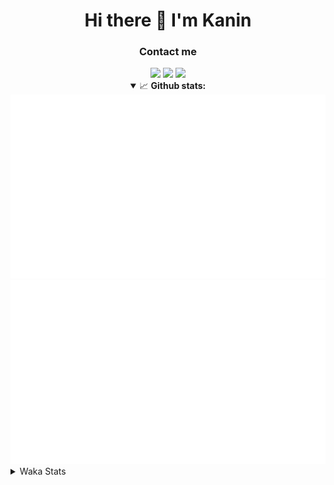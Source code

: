 <div align="center">
 <h1>Hi there 👋 I'm Kanin</h1>
 <h3>Contact me</h3>
 <a href="mailto:im@kanin.dev"><img src="https://img.shields.io/badge/gmail-%23D14836.svg?&style=for-the-badge&logo=gmail&logoColor=white"/></a>
 <a href="https://twitter.com/KaninTwt"><img src="https://img.shields.io/badge/twitter-%231DA1F2.svg?&style=for-the-badge&logo=twitter&logoColor=white"/></a>
 <a href="https://www.linkedin.com/in/KaninDev"><img src="https://img.shields.io/badge/linkedin-%230077B5.svg?&style=for-the-badge&logo=linkedin&logoColor=white"/></a>
<details open>
  <summary>📈 <b>Github stats:</b></summary>
  <img src="https://github.com/Kanin/Kanin/blob/master/scripts/GitHubStats/generated/overview.svg"/>
  <img src="https://github.com/Kanin/Kanin/blob/master/scripts/GitHubStats/generated/languages.svg"/>
</details>
</div>

<details>
 <summary>Waka Stats</summary>

<!--START_SECTION:waka-->
![Code Time](http://img.shields.io/badge/Code%20Time-2%2C580%20hrs%2028%20mins-blue)

![Profile Views](http://img.shields.io/badge/Profile%20Views-0-blue)

![Lines of code](https://img.shields.io/badge/From%20Hello%20World%20I%27ve%20Written-772.4%20thousand%20lines%20of%20code-blue)

**🐱 My GitHub Data** 

> 📦 181.1 kB Used in GitHub's Storage 
 > 
> 🚫 Not Opted to Hire
 > 
> 📜 27 Public Repositories 
 > 
> 🔑 18 Private Repositories 
 > 
**I'm an Early 🐤** 

```text
🌞 Morning                3005 commits        ███████░░░░░░░░░░░░░░░░░░   27.76 % 
🌆 Daytime                3186 commits        ███████░░░░░░░░░░░░░░░░░░   29.43 % 
🌃 Evening                3116 commits        ███████░░░░░░░░░░░░░░░░░░   28.79 % 
🌙 Night                  1517 commits        ████░░░░░░░░░░░░░░░░░░░░░   14.02 % 
```
📅 **I'm Most Productive on Monday** 

```text
Monday                   2085 commits        █████░░░░░░░░░░░░░░░░░░░░   19.26 % 
Tuesday                  1566 commits        ████░░░░░░░░░░░░░░░░░░░░░   14.47 % 
Wednesday                1082 commits        ██░░░░░░░░░░░░░░░░░░░░░░░   10.00 % 
Thursday                 1671 commits        ████░░░░░░░░░░░░░░░░░░░░░   15.44 % 
Friday                   1808 commits        ████░░░░░░░░░░░░░░░░░░░░░   16.70 % 
Saturday                 1043 commits        ██░░░░░░░░░░░░░░░░░░░░░░░   09.64 % 
Sunday                   1569 commits        ████░░░░░░░░░░░░░░░░░░░░░   14.50 % 
```


📊 **This Week I Spent My Time On** 

```text
🕑︎ Time Zone: America/New_York

💬 Programming Languages: 
Python                   5 hrs 19 mins       ████████████████░░░░░░░░░   63.80 % 
Bash                     1 hr 51 mins        ██████░░░░░░░░░░░░░░░░░░░   22.20 % 
virtualenv               30 mins             ██░░░░░░░░░░░░░░░░░░░░░░░   06.12 % 
Markdown                 22 mins             █░░░░░░░░░░░░░░░░░░░░░░░░   04.49 % 
Git Config               9 mins              ░░░░░░░░░░░░░░░░░░░░░░░░░   01.97 % 

🔥 Editors: 
VS Code                  8 hrs 16 mins       █████████████████████████   99.20 % 
PyCharm                  4 mins              ░░░░░░░░░░░░░░░░░░░░░░░░░   00.80 % 

🐱‍💻 Projects: 
Site                     4 hrs 17 mins       █████████████░░░░░░░░░░░░   51.48 % 
ReactDjango              3 hrs 33 mins       ███████████░░░░░░░░░░░░░░   42.71 % 
To upload                25 mins             █░░░░░░░░░░░░░░░░░░░░░░░░   05.01 % 
NailaDjango              3 mins              ░░░░░░░░░░░░░░░░░░░░░░░░░   00.79 % 
APIServer                0 secs              ░░░░░░░░░░░░░░░░░░░░░░░░░   00.01 % 

💻 Operating System: 
Windows                  8 hrs 20 mins       █████████████████████████   100.00 % 
```

**I Mostly Code in Python** 

```text
Python                   32 repos            ███████████████░░░░░░░░░░   61.54 % 
Java                     7 repos             ███░░░░░░░░░░░░░░░░░░░░░░   13.46 % 
TypeScript               5 repos             ██░░░░░░░░░░░░░░░░░░░░░░░   09.62 % 
HTML                     3 repos             █░░░░░░░░░░░░░░░░░░░░░░░░   05.77 % 
Kotlin                   1 repo              ░░░░░░░░░░░░░░░░░░░░░░░░░   01.92 % 
```



**Timeline**

![Lines of Code chart](https://raw.githubusercontent.com/Kanin/Kanin/master/assets/bar_graph.png)


 Last Updated on 26/02/2025 06:05:44 UTC
<!--END_SECTION:waka-->
</details>
